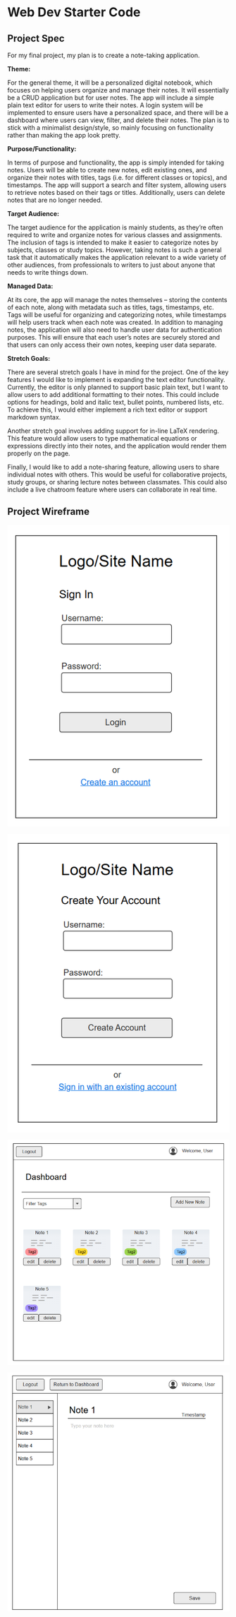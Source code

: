 # Web Dev Starter Code

## Project Spec

For my final project, my plan is to create a note-taking application.

**Theme:**

For the general theme, it will be a personalized digital notebook, which focuses on helping users organize and manage their notes. It will essentially be a CRUD application but for user notes. The app will include a simple plain text editor for users to write their notes. A login system will be implemented to ensure users have a personalized space, and there will be a dashboard where users can view, filter, and delete their notes. The plan is to stick with a minimalist design/style, so mainly focusing on functionality rather than making the app look pretty.

**Purpose/Functionality:**

In terms of purpose and functionality, the app is simply intended for taking notes. Users will be able to create new notes, edit existing ones, and organize their notes with titles, tags (i.e. for different classes or topics), and timestamps. The app will support a search and filter system, allowing users to retrieve notes based on their tags or titles. Additionally, users can delete notes that are no longer needed.

**Target Audience:**

The target audience for the application is mainly students, as they’re often required to write and organize notes for various classes and assignments. The inclusion of tags is intended to make it easier to categorize notes by subjects, classes or study topics. However, taking notes is such a general task that it automatically makes the application relevant to a wide variety of other audiences, from professionals to writers to just about anyone that needs to write things down.

**Managed Data:**

At its core, the app will manage the notes themselves – storing the contents of each note, along with metadata such as titles, tags, timestamps, etc. Tags will be useful for organizing and categorizing notes, while timestamps will help users track when each note was created. In addition to managing notes, the application will also need to handle user data for authentication purposes. This will ensure that each user’s notes are securely stored and that users can only access their own notes, keeping user data separate.

**Stretch Goals:**

There are several stretch goals I have in mind for the project. One of the key features I would like to implement is expanding the text editor functionality. Currently, the editor is only planned to support basic plain text, but I want to allow users to add additional formatting to their notes. This could include options for headings, bold and italic text, bullet points, numbered lists, etc. To achieve this, I would either implement a rich text editor or support markdown syntax. 

Another stretch goal involves adding support for in-line LaTeX rendering. This feature would allow users to type mathematical equations or expressions directly into their notes, and the application would render them properly on the page.

Finally, I would like to add a note-sharing feature, allowing users to share individual notes with others. This would be useful for collaborative projects, study groups, or sharing lecture notes between classmates. This could also include a live chatroom feature where users can collaborate in real time.


## Project Wireframe

![Login Page](login.png)

![Account Creation Page](create.png)

![Dashboard Page](dashboard.png)

![Notes Editor Page](editor.png)


